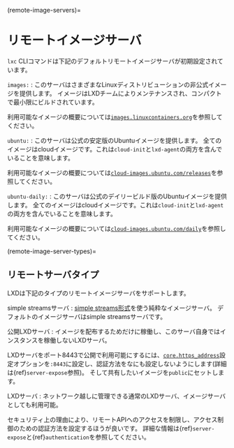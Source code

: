 (remote-image-servers)=
# リモートイメージサーバ

`lxc` CLIコマンドは下記のデフォルトリモートイメージサーバが初期設定されています。

`images:`
: このサーバはさまざまなLinuxディストリビューションの非公式イメージを提供します。
  イメージはLXDチームによりメンテナンスされ、コンパクトで最小限にビルドされています。

  利用可能なイメージの概要については[`images.linuxcontainers.org`](https://images.linuxcontainers.org)を参照してください。

`ubuntu:`
: このサーバは公式の安定版のUbuntuイメージを提供します。
  全てのイメージはcloudイメージです。これは`cloud-init`と`lxd-agent`の両方を含んでいることを意味します。

  利用可能なイメージの概要については[`cloud-images.ubuntu.com/releases`](https://cloud-images.ubuntu.com/releases/)を参照してください。

`ubuntu-daily:`
: このサーバは公式のデイリービルド版のUbuntuイメージを提供します。
  全てのイメージはcloudイメージです。これは`cloud-init`と`lxd-agent`の両方を含んでいることを意味します。

  利用可能なイメージの概要については[`cloud-images.ubuntu.com/daily`](https://cloud-images.ubuntu.com/daily/)を参照してください。

(remote-image-server-types)=
## リモートサーバタイプ

LXDは下記のタイプのリモートイメージサーバをサポートします。

simple streamsサーバ
: [simple streams形式](https://git.launchpad.net/simplestreams/tree/)を使う純粋なイメージサーバ。
  デフォルトのイメージサーバはsimple streamsサーバです。

公開LXDサーバ
: イメージを配布するためだけに稼働し、このサーバ自身ではインスタンスを稼働しないLXDサーバ。

  LXDサーバをポート8443で公開で利用可能にするには、[`core.https_address`](server-options-core)設定オプションを`:8443`に設定し、認証方法をなにも設定しないようにします(詳細は{ref}`server-expose`参照)。
  そして共有したいイメージを`public`にセットします。

LXDサーバ
: ネットワーク越しに管理できる通常のLXDサーバ、イメージサーバとしても利用可能。

  セキュリティ上の理由により、リモートAPIへのアクセスを制限し、アクセス制御のための認証方法を設定するほうが良いです。
  詳細な情報は{ref}`server-expose`と{ref}`authentication`を参照してください。
